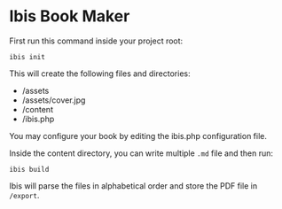 # Ibis Book Maker

First run this command inside your project root:

```
ibis init
```

This will create the following files and directories:

- /assets
- /assets/cover.jpg
- /content
- /ibis.php

You may configure your book by editing the ibis.php configuration file.

Inside the content directory, you can write multiple `.md` file and then run:

```
ibis build
```

Ibis will parse the files in alphabetical order and store the PDF file in `/export`.